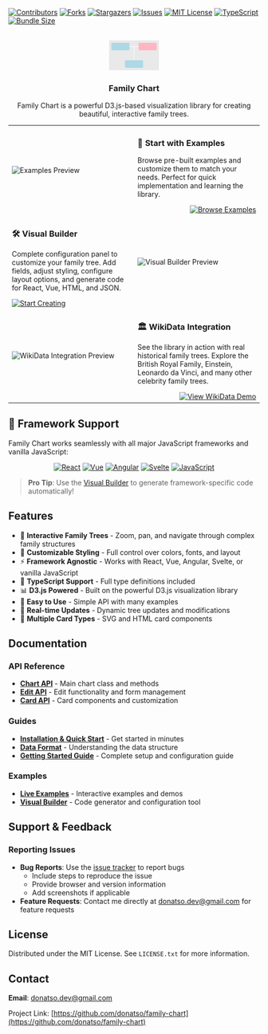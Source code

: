 <!-- PROJECT SHIELDS -->
[![Contributors][contributors-shield]][contributors-url]
[![Forks][forks-shield]][forks-url]
[![Stargazers][stars-shield]][stars-url]
[![Issues][issues-shield]][issues-url]
[![MIT License][license-shield]][license-url]
[![TypeScript][typescript-shield]][typescript-url]
[![Bundle Size][bundle-shield]][bundle-url]

<!-- PROJECT LOGO -->
<br />
<div align="center">
  <a href="https://github.com/donatso/family-chart">
    <img src="examples/logo.svg" alt="Family Chart Logo" width="100" height="60">
  </a>

<h3 align="center">Family Chart</h3>

  <p align="center">
    Family Chart is a powerful D3.js-based visualization library for creating beautiful, interactive family trees.
  </p>
  
</div>

<table>
  <tr>
    <td width="50%">
      <img src="https://github.com/user-attachments/assets/7e231e53-9230-49f9-ae93-8125096237dc" alt="Examples Preview" width="100%">
    </td>
    <td width="50%">
      <h3>🎯 Start with Examples</h3>
      <p>Browse pre-built examples and customize them to match your needs. Perfect for quick implementation and learning the library.</p>
      <div style="text-align: right;">
        <a href="https://donatso.github.io/family-chart-doc/examples/">
          <img src="https://img.shields.io/badge/BROWSE_EXAMPLES-4CAF50?style=for-the-badge" alt="Browse Examples">
        </a>
      </div>
    </td>
  </tr>
  <tr>
    <td width="50%">
      <h3>🛠️ Visual Builder</h3>
      <p>Complete configuration panel to customize your family tree. Add fields, adjust styling, configure layout options, and generate code for React, Vue, HTML, and JSON.</p>
      <a href="https://donatso.github.io/family-chart-doc/create-tree/">
        <img src="https://img.shields.io/badge/START_CREATING-FF6B6B?style=for-the-badge" alt="Start Creating">
      </a>
    </td>
    <td width="50%">
      <img src="https://github.com/user-attachments/assets/ce5c4b33-48dd-441c-aa2f-f581b57ddcb7" alt="Visual Builder Preview" width="100%">
    </td>
  </tr>
  <tr>
    <td width="50%">
      <img src="https://github.com/user-attachments/assets/a4f8a9c0-c327-45fa-90bc-23d73578a304" alt="WikiData Integration Preview" width="100%">
    </td>
    <td width="50%">
      <h3>🏛️ WikiData Integration</h3>
      <p>See the library in action with real historical family trees. Explore the British Royal Family, Einstein, Leonardo da Vinci, and many other celebrity family trees.</p>
      <div style="text-align: right;">
        <a href="https://donatso.github.io/family-chart-doc/wiki-tree/">
          <img src="https://img.shields.io/badge/VIEW_WIKIDATA_DEMO-9C27B0?style=for-the-badge" alt="View WikiData Demo">
        </a>
      </div>
    </td>
  </tr>
</table>

## 🚀 Framework Support

Family Chart works seamlessly with all major JavaScript frameworks and vanilla JavaScript:

<div align="center">

[![React](https://img.shields.io/badge/React-61DAFB?style=for-the-badge&logo=react&logoColor=black&logoWidth=20)](https://codepen.io/donatso/pen/mdNgeQN?editors=0010) 
[![Vue](https://img.shields.io/badge/Vue-4FC08D?style=for-the-badge&logo=vue.js&logoColor=white&logoWidth=20)](https://codepen.io/donatso/pen/poMBjZe) 
[![Angular](https://img.shields.io/badge/Angular-DD0031?style=for-the-badge&logo=angular&logoColor=white&logoWidth=20)](https://codepen.io/donatso/pen/ExqJVEQ?editors=1000) 
[![Svelte](https://img.shields.io/badge/Svelte-FF3E00?style=for-the-badge&logo=svelte&logoColor=white&logoWidth=20)](https://svelte.dev/)
[![JavaScript](https://img.shields.io/badge/JavaScript-F7DF1E?style=for-the-badge&logo=javascript&logoColor=black&logoWidth=20)](https://codepen.io/donatso/pen/ExqJVEQ?editors=1000)

</div>

> **Pro Tip**: Use the [Visual Builder](https://donatso.github.io/family-chart-doc/create-tree/) to generate framework-specific code automatically!

## Features

- 🌳 **Interactive Family Trees** - Zoom, pan, and navigate through complex family structures
- 🎨 **Customizable Styling** - Full control over colors, fonts, and layout
- ⚡ **Framework Agnostic** - Works with React, Vue, Angular, Svelte, or vanilla JavaScript
- 🎯 **TypeScript Support** - Full type definitions included
- 📊 **D3.js Powered** - Built on the powerful D3.js visualization library
- 🎯 **Easy to Use** - Simple API with many examples
- 🔄 **Real-time Updates** - Dynamic tree updates and modifications
- 🎨 **Multiple Card Types** - SVG and HTML card components

## Documentation

### API Reference
- **[Chart API](https://donatso.github.io/family-chart/classes/Chart.html)** - Main chart class and methods
- **[Edit API](https://donatso.github.io/family-chart/classes/Edit.html)** - Edit functionality and form management
- **[Card API](https://donatso.github.io/family-chart/classes/Card.html)** - Card components and customization

### Guides
- **[Installation & Quick Start](docs/installation-and-quickstart.md)** - Get started in minutes
- **[Data Format](docs/data-format.md)** - Understanding the data structure
- **[Getting Started Guide](https://donatso.github.io/family-chart-doc/)** - Complete setup and configuration guide

### Examples
- **[Live Examples](https://donatso.github.io/family-chart-doc/examples/)** - Interactive examples and demos
- **[Visual Builder](https://donatso.github.io/family-chart-doc/create-tree/)** - Code generator and configuration tool


<!-- SUPPORT -->
## Support & Feedback

### Reporting Issues
- **Bug Reports**: Use the [issue tracker](https://github.com/donatso/family-chart/issues) to report bugs
  - Include steps to reproduce the issue
  - Provide browser and version information
  - Add screenshots if applicable
- **Feature Requests**: Contact me directly at [donatso.dev@gmail.com](mailto:donatso.dev@gmail.com) for feature requests


<!-- LICENSE -->
## License

Distributed under the MIT License. See `LICENSE.txt` for more information.

<!-- CONTACT -->
## Contact

**Email**: [donatso.dev@gmail.com](mailto:donatso.dev@gmail.com)

Project Link: [https://github.com/donatso/family-chart](https://github.com/donatso/family-chart)


<!-- MARKDOWN LINKS & IMAGES -->
[contributors-shield]: https://img.shields.io/github/contributors/donatso/family-chart.svg?style=for-the-badge
[contributors-url]: https://github.com/donatso/family-chart/graphs/contributors
[forks-shield]: https://img.shields.io/github/forks/donatso/family-chart.svg?style=for-the-badge
[forks-url]: https://github.com/donatso/family-chart/network/members
[stars-shield]: https://img.shields.io/github/stars/donatso/family-chart.svg?style=for-the-badge
[stars-url]: https://github.com/donatso/family-chart/stargazers
[issues-shield]: https://img.shields.io/github/issues/donatso/family-chart.svg?style=for-the-badge
[issues-url]: https://github.com/donatso/family-chart/issues
[license-shield]: https://img.shields.io/github/license/donatso/family-chart.svg?style=for-the-badge
[license-url]: https://github.com/donatso/family-chart/blob/master/LICENSE.txt
[typescript-shield]: https://img.shields.io/badge/TypeScript-007ACC?style=for-the-badge&logo=typescript&logoColor=white
[typescript-url]: https://www.typescriptlang.org/
[bundle-shield]: https://img.shields.io/bundlephobia/minzip/family-chart?style=for-the-badge
[bundle-url]: https://bundlephobia.com/package/family-chart
[product-screenshot]: https://github.com/user-attachments/assets/a4f8a9c0-c327-45fa-90bc-23d73578a304
[product-basic-tree-screenshot]: https://github.com/user-attachments/assets/7e231e53-9230-49f9-ae93-8125096237dc
[product-wiki-tree-screenshot]: https://github.com/user-attachments/assets/4e2dc169-4b43-46f3-b31c-db17f4d489da
[create-tree-screenshot]: https://github.com/user-attachments/assets/ce5c4b33-48dd-441c-aa2f-f581b57ddcb7

